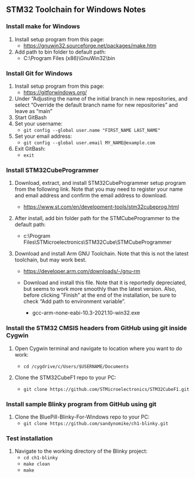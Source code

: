 ## STM32 Toolchain for Windows Notes

### Install make for Windows
   1. Install setup program from this page:
      + https://gnuwin32.sourceforge.net/packages/make.htm
   2. Add path to bin folder to default path:
      + C:\Program Files (x86)\GnuWin32\bin

### Install Git for Windows
   1. Install setup program from this page:
      + https://gitforwindows.org/
   2. Under “Adjusting the name of the initial branch in new repositories, and select “Override the default branch name for new repositories” and leave as “main”
   3. Start GitBash
   4. Set your username:
      + ```git config --global user.name "FIRST_NAME LAST_NAME"```
   5. Set your email address:
      + ```git config --global user.email MY_NAME@example.com```
   6. Exit GitBash:
      + ```exit```

### Install STM32CubeProgrammer
1. Download, extract, and install STM32CubeProgrammer setup program from the following link. Note that you may need to register your name and email address and confirm the email address to download.
   + https://www.st.com/en/development-tools/stm32cubeprog.html

2. After install, add bin folder path for the STMCubeProgrammer to the default path:
   + c:\Program Files\STMicroelectronics\STM32Cube\STMCubeProgrammer

3. Download and install Arm GNU Toolchain. Note that this is not the latest toolchain, but may work best.
   + https://developer.arm.com/downloads/-/gnu-rm

   + Download and install this file. Note that it is reportedly depreciated, but seems to work more smoothly than the latest version. Also, before clicking "Finish" at the end of the installation, be sure to check “Add path to environment variable”. 
     + gcc-arm-none-eabi-10.3-2021.10-win32.exe
   
### Install the STM32 CMSIS headers from GitHub using git inside Cygwin<br>

1. Open Cygwin terminal and navigate to location where you want to do work:<br>
   + ```cd /cygdrive/c/Users/$USERNAME/Documents```

2. Clone the STM32CubeF1 repo to your PC:<br>
   + ```git clone https://github.com/STMicroelectronics/STM32CubeF1.git```

### Install sample Blinky program from GitHub using git<br>
1. Clone the BluePill-Blinky-For-Windows repo to your PC:<br>
   + ```git clone https://github.com/sandynomike/ch1-blinky.git```

### Test installation<br>
1. Navigate to the working directory of the Blinky project:
   + ```cd ch1-blinky```
   + ```make clean```
   + ```make```
